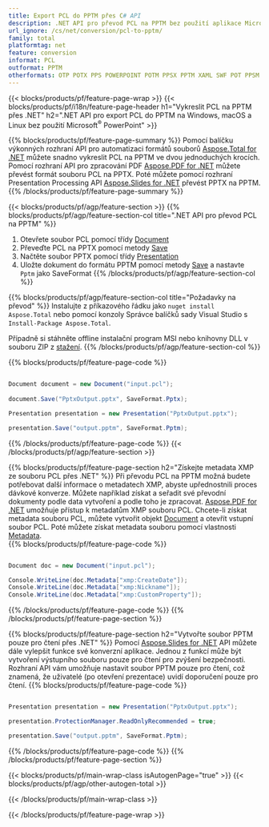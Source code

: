 ```yaml
---
title: Export PCL do PPTM přes C# API
description: .NET API pro převod PCL na PPTM bez použití aplikace Microsoft Word
url_ignore: /cs/net/conversion/pcl-to-pptm/
family: total
platformtag: net
feature: conversion
informat: PCL
outformat: PPTM
otherformats: OTP POTX PPS POWERPOINT POTM PPSX PPTM XAML SWF POT PPSM PPT
---
```

{{< blocks/products/pf/feature-page-wrap >}}
{{< blocks/products/pf/i18n/feature-page-header h1="Vykreslit PCL na PPTM přes .NET" h2=".NET API pro export PCL do PPTM na Windows, macOS a Linux bez použití Microsoft<sup>&reg;</sup> PowerPoint" >}}

{{% blocks/products/pf/feature-page-summary %}}
Pomocí balíčku výkonných rozhraní API pro automatizaci formátů souborů [Aspose.Total for .NET](https://products.aspose.com/total/net/) můžete snadno vykreslit PCL na PPTM ve dvou jednoduchých krocích. Pomocí rozhraní API pro zpracování PDF [Aspose.PDF for .NET](https://products.aspose.com/pdf/net/) můžete převést formát souboru PCL na PPTX. Poté můžete pomocí rozhraní Presentation Processing API [Aspose.Slides for .NET](https://products.aspose.com/slides/net/) převést PPTX na PPTM.
{{% /blocks/products/pf/feature-page-summary  %}}

{{< blocks/products/pf/agp/feature-section >}}
{{% blocks/products/pf/agp/feature-section-col title=".NET API pro převod PCL na PPTM" %}}
1. Otevřete soubor PCL pomocí třídy [Document](https://reference.aspose.com/pdf/net/aspose.pdf/document)
2. Převeďte PCL na PPTX pomocí metody [Save](https://reference.aspose.com/pdf/net/aspose.pdf.document/save/methods/5)
3. Načtěte soubor PPTX pomocí třídy [Presentation](https://reference.aspose.com/slides/net/aspose.slides/presentation)
4. Uložte dokument do formátu PPTM pomocí metody [Save](https://reference.aspose.com/slides/net/aspose.slides.presentation/save/methods/5) a nastavte `Pptm` jako SaveFormat
{{% /blocks/products/pf/agp/feature-section-col %}}

{{% blocks/products/pf/agp/feature-section-col title="Požadavky na převod" %}}
Instalujte z příkazového řádku jako ```nuget install Aspose.Total``` nebo pomocí konzoly Správce balíčků sady Visual Studio s ```Install-Package Aspose.Total```.

Případně si stáhněte offline instalační program MSI nebo knihovny DLL v souboru ZIP z [stažení](https://releases.aspose.com/total/net).
{{% /blocks/products/pf/agp/feature-section-col %}}

{{% blocks/products/pf/feature-page-code %}}

```cs

Document document = new Document("input.pcl");
 
document.Save("PptxOutput.pptx", SaveFormat.Pptx); 

Presentation presentation = new Presentation("PptxOutput.pptx");

presentation.Save("output.pptm", SaveFormat.Pptm);   
```

{{% /blocks/products/pf/feature-page-code %}}
{{< /blocks/products/pf/agp/feature-section >}}

{{% blocks/products/pf/feature-page-section  h2="Získejte metadata XMP ze souboru PCL přes .NET" %}}
Při převodu PCL na PPTM možná budete potřebovat další informace o metadatech XMP, abyste upřednostnili proces dávkové konverze. Můžete například získat a seřadit své převodní dokumenty podle data vytvoření a podle toho je zpracovat. [Aspose.PDF for .NET](https://products.aspose.com/pdf/net/) umožňuje přístup k metadatům XMP souboru PCL. Chcete-li získat metadata souboru PCL, můžete vytvořit objekt [Document](https://reference.aspose.com/pdf/net/aspose.pdf/document) a otevřít vstupní soubor PCL. Poté můžete získat metadata souboru pomocí vlastnosti [Metadata](https://reference.aspose.com/pdf/net/aspose.pdf/document/properties/metadata).  
{{% blocks/products/pf/feature-page-code %}}

```cs

Document doc = new Document("input.pcl");

Console.WriteLine(doc.Metadata["xmp:CreateDate"]);
Console.WriteLine(doc.Metadata["xmp:Nickname"]);
Console.WriteLine(doc.Metadata["xmp:CustomProperty"]);
```

{{% /blocks/products/pf/feature-page-code  %}}
{{% /blocks/products/pf/feature-page-section %}}

{{% blocks/products/pf/feature-page-section  h2="Vytvořte soubor PPTM pouze pro čtení přes .NET" %}}
Pomocí [Aspose.Slides for .NET](https://products.aspose.com/slides/net/) API můžete dále vylepšit funkce své konverzní aplikace. Jednou z funkcí může být vytvoření výstupního souboru pouze pro čtení pro zvýšení bezpečnosti. Rozhraní API vám umožňuje nastavit soubor PPTM pouze pro čtení, což znamená, že uživatelé (po otevření prezentace) uvidí doporučení pouze pro čtení. 
{{% blocks/products/pf/feature-page-code %}}

```cs

Presentation presentation = new Presentation("PptxOutput.pptx");

presentation.ProtectionManager.ReadOnlyRecommended = true;

presentation.Save("output.pptm", SaveFormat.Pptm);     
```

{{% /blocks/products/pf/feature-page-code  %}}
{{% /blocks/products/pf/feature-page-section %}}

{{< blocks/products/pf/main-wrap-class isAutogenPage="true" >}}
{{< blocks/products/pf/agp/other-autogen-total >}}


{{< /blocks/products/pf/main-wrap-class >}}

{{< /blocks/products/pf/feature-page-wrap >}}